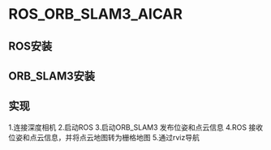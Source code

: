 # ROS_ORB_SLAM3_AICAR

## ROS安装
## ORB_SLAM3安装
## 实现
1.连接深度相机
2.启动ROS
3.启动ORB_SLAM3 发布位姿和点云信息
4.ROS 接收位姿和点云信息，并将点云地图转为栅格地图
5.通过rviz导航

